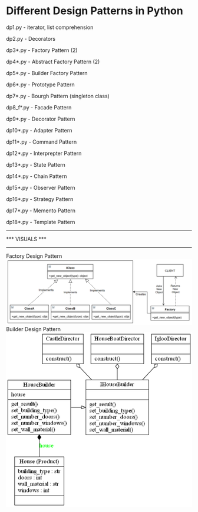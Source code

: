 # Different Design Patterns in Python

dp1.py - iterator, list comprehension

dp2.py - Decorators

dp3*.py - Factory Pattern (2)

dp4*.py - Abstract Factory Pattern (2)

dp5*.py - Builder Factory Pattern

dp6*.py - Prototype Pattern

dp7*.py - Bourgh Pattern (singleton class)

dp8_f*.py - Facade Pattern

dp9*.py - Decorator Pattern

dp10*.py - Adapter Pattern

dp11*.py - Command Pattern

dp12*.py - Interprepter Pattern

dp13*.py - State Pattern

dp14*.py - Chain Pattern

dp15*.py - Observer Pattern

dp16*.py - Strategy Pattern

dp17*.py - Memento Pattern

dp18*.py - Template Pattern

****************
*** VISUALS ***
****************
Factory Design Pattern
![Factory](https://github.com/joysn/python-design-patterns/blob/master/diagrams/factory_pattern.png)
Builder Design Pattern
![Builder](https://github.com/joysn/python-design-patterns/blob/master/diagrams/house_builder.png)

